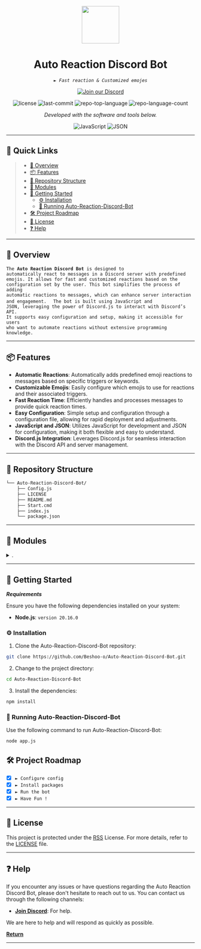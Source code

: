 <p align="center">
  <img src="https://cdn-icons-png.flaticon.com/128/5968/5968756.png" width="100" />
</p>
<p align="center">
    <h1 align="center">Auto Reaction Discord Bot</h1>
</p>
<p align="center">
    <em><code>► Fast reaction & Customized emojes</code></em>
</p>
<p align= "center">
<a href="https://discord.gg/VzSHHHAsTG">
  <img src="https://img.shields.io/badge/Join%20our%20Discord-7289DA?style=for-the-badge&logo=discord" alt="Join our Discord">
</a> </p>
<p align="center">
	<img src="https://img.shields.io/github/license/Beshoo-o/Auto-Reaction-Discord-Bot?style=flat&color=0080ff" alt="license">
	<img src="https://img.shields.io/github/last-commit/Beshoo-o/Auto-Reaction-Discord-Bot?style=flat&logo=git&logoColor=white&color=0080ff" alt="last-commit">
	<img src="https://img.shields.io/github/languages/top/Beshoo-o/Auto-Reaction-Discord-Bot?style=flat&color=0080ff" alt="repo-top-language">
	<img src="https://img.shields.io/github/languages/count/Beshoo-o/Auto-Reaction-Discord-Bot?style=flat&color=0080ff" alt="repo-language-count">
<p>
<p align="center">
		<em>Developed with the software and tools below.</em>
</p>
<p align="center">
	<img src="https://img.shields.io/badge/JavaScript-F7DF1E.svg?style=flat&logo=JavaScript&logoColor=black" alt="JavaScript">
	<img src="https://img.shields.io/badge/JSON-000000.svg?style=flat&logo=JSON&logoColor=white" alt="JSON">
</p>
<hr>

## 🔗 Quick Links

> - [📍 Overview](#-overview)
> - [📦 Features](#-features)
> - [📂 Repository Structure](#-repository-structure)
> - [🧩 Modules](#-modules)
> - [🚀 Getting Started](#-getting-started)
>   - [⚙️ Installation](#️-installation)
>   - [🤖 Running Auto-Reaction-Discord-Bot](#-running-Auto-Reaction-Discord-Bot)
> - [🛠 Project Roadmap](#-project-roadmap)
> - [📄 License](#-license)
> - [❓ Help](#-help)

---

## 📍 Overview

<code>The **Auto Reaction Discord Bot** is designed to automatically react to messages in a Discord server with predefined emojis. It allows for fast and customized reactions based on the configuration set by the user. This bot simplifies the process of adding automatic reactions to messages, which can enhance server interaction and engagement.
</code>
<code>
The bot is built using JavaScript and JSON, leveraging the power of Discord.js to interact with Discord’s API. It supports easy configuration and setup, making it accessible for users who want to automate reactions without extensive programming knowledge.</code>

---

## 📦 Features

- **Automatic Reactions**: Automatically adds predefined emoji reactions to messages based on specific triggers or keywords.
- **Customizable Emojis**: Easily configure which emojis to use for reactions and their associated triggers.
- **Fast Reaction Time**: Efficiently handles and processes messages to provide quick reaction times.
- **Easy Configuration**: Simple setup and configuration through a configuration file, allowing for rapid deployment and adjustments.
- **JavaScript and JSON**: Utilizes JavaScript for development and JSON for configuration, making it both flexible and easy to understand.
- **Discord.js Integration**: Leverages Discord.js for seamless interaction with the Discord API and server management.

---

## 📂 Repository Structure

```sh
└── Auto-Reaction-Discord-Bot/
    ├── Config.js
    ├── LICENSE
    ├── README.md
    ├── Start.cmd
    ├── index.js
    └── package.json
```

---

## 🧩 Modules

<details closed><summary>.</summary>

| File                                                                                               | Summary                         |
| ---                                                                                                | ---                             |
| [Config.js](https://github.com/Beshoo-o/Auto-Reaction-Discord-Bot.git/blob/master/Config.js)       | <code>► Input's Here</code> |
| [package.json](https://github.com/Beshoo-o/Auto-Reaction-Discord-Bot.git/blob/master/package.json) | <code>► Packages</code> |
| [Start.cmd](https://github.com/Beshoo-o/Auto-Reaction-Discord-Bot.git/blob/master/Start.cmd)       | <code>► Start The Bot</code> |
| [index.js](https://github.com/Beshoo-o/Auto-Reaction-Discord-Bot.git/blob/master/index.js)         | <code>► Main Code</code> |

</details>

---

## 🚀 Getting Started

***Requirements***

Ensure you have the following dependencies installed on your system:

* **Node.js**: `version 20.16.0`

### ⚙️ Installation

1. Clone the Auto-Reaction-Discord-Bot repository:

```sh
git clone https://github.com/Beshoo-o/Auto-Reaction-Discord-Bot.git
```

2. Change to the project directory:

```sh
cd Auto-Reaction-Discord-Bot
```

3. Install the dependencies:

```sh
npm install
```

### 🤖 Running Auto-Reaction-Discord-Bot

Use the following command to run Auto-Reaction-Discord-Bot:

```sh
node app.js
```

## 🛠 Project Roadmap

- [X] `► Configure config`
- [X] `► Install packages`
- [X] `► Run the bot`
- [X] `► Have Fun !`

---

## 📄 License

This project is protected under the [RSS](https://discord.gg/VzSHHHAsTG) License. For more details, refer to the [LICENSE](https://github.com/Beshoo-o/Auto-Reaction-Discord-Bot/blob/main/LICENSE) file.

---

## ❓ Help

If you encounter any issues or have questions regarding the Auto Reaction Discord Bot, please don't hesitate to reach out to us. You can contact us through the following channels:

- **[Join Discord](https://discord.gg/VzSHHHAsTG)**: For help.

We are here to help and will respond as quickly as possible.

[**Return**](#-quick-links)

---
